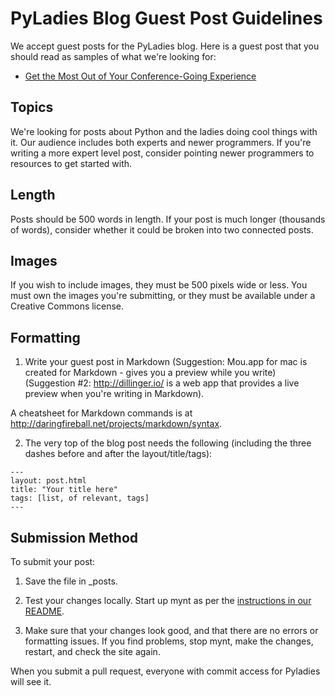 # PyLadies Blog Guest Post Guidelines

<p>We accept guest posts for the PyLadies blog. Here is a guest post that you should read as samples of what we're looking for:</p>

<ul><li><a href="http://www.pyladies.com/blog/get-the-most-out-of-your-conference-going-experience/">Get the Most Out of Your Conference-Going Experience</a></li></ul>

## Topics

<p>We're looking for posts about Python and the ladies doing cool things with it. Our audience includes both experts and newer programmers. If you're writing a more expert level post, consider pointing newer programmers to resources to get started with.</p>

## Length

<p>Posts should be 500 words in length. If your post is much longer (thousands of words), consider whether it could be broken into two connected posts.</p>

## Images

If you wish to include images, they must be 500 pixels wide or less. You must own the images you're submitting, or they must be available under a Creative Commons license.

## Formatting

1. Write your guest post in Markdown (Suggestion: Mou.app for mac is created for Markdown - gives you a preview while you write) (Suggestion #2: http://dillinger.io/ is a web app that provides a live preview when you're writing in Markdown).

A cheatsheet for Markdown commands is at <a href="http://daringfireball.net/projects/markdown/syntax">http://daringfireball.net/projects/markdown/syntax</a>.

2. The very top of the blog post needs the following (including the three dashes before and after the layout/title/tags):

```
---
layout: post.html
title: "Your title here"
tags: [list, of relevant, tags]
---
```

## Submission Method

To submit your post:

1. Save the file in _posts.

2. Test your changes locally. Start up mynt as per the [instructions in our README](https://github.com/pyladies/pyladies#to-run-locally).

3. Make sure that your changes look good, and that there are no errors or formatting issues. If you find problems, stop mynt, make the changes, restart, and check the site again.

When you submit a pull request, everyone with commit access for Pyladies will see it.
